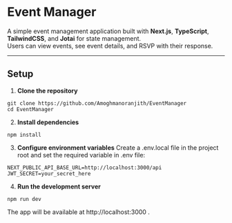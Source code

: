 # Event Manager

A simple event management application built with **Next.js**, **TypeScript**, **TailwindCSS**, and **Jotai** for state management.  
Users can view events, see event details, and RSVP with their response.

---

## Setup

1. **Clone the repository**
```
git clone https://github.com/Amoghmanoranjith/EventManager
cd EventManager
```
2. **Install dependencies**
```
npm install
```

3. **Configure environment variables**
Create a .env.local file in the project root and set the required variable in .env file:
```
NEXT_PUBLIC_API_BASE_URL=http://localhost:3000/api
JWT_SECRET=your_secret_here
```
4. **Run the development server**
```
npm run dev
```

The app will be available at http://localhost:3000
.
